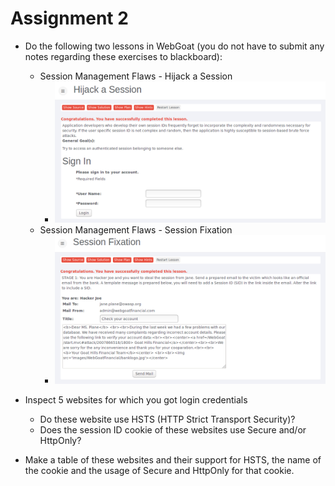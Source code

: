 # Assignment 2

* Do the following two lessons in WebGoat (you do not have to submit any notes regarding these exercises to blackboard):

	* Session Management Flaws - Hijack a Session
		* ![HijackASession](img/hijack_a_session_screen.PNG)
	* Session Management Flaws - Session Fixation
		* ![SessionFixation](img/session_fixation_screen.PNG)

* Inspect 5 websites for which you got login credentials
	* Do these website use HSTS (HTTP Strict Transport Security)?
	* Does the session ID cookie of these websites use Secure and/or HttpOnly?

* Make a table of these websites and their support for HSTS, the name of the cookie and the usage of Secure and HttpOnly for that cookie.




	